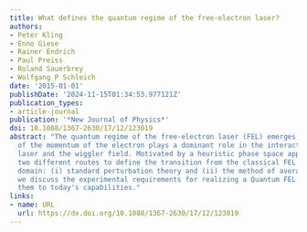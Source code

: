 ```yaml
---
title: What defines the quantum regime of the free-electron laser?
authors:
- Peter Kling
- Enno Giese
- Rainer Endrich
- Paul Preiss
- Roland Sauerbrey
- Wolfgang P Schleich
date: '2015-01-01'
publishDate: '2024-11-15T01:34:53.977121Z'
publication_types:
- article-journal
publication: '*New Journal of Physics*'
doi: 10.1088/1367-2630/17/12/123019
abstract: "The quantum regime of the free-electron laser (FEL) emerges when the discreteness
  of the momentum of the electron plays a dominant role in the interaction with the
  laser and the wiggler field. Motivated by a heuristic phase space approach we pursue
  two different routes to define the transition from the classical FEL to the quantum
  domain: (i) standard perturbation theory and (ii) the method of averaging. Moreover,
  we discuss the experimental requirements for realizing a Quantum FEL and connect
  them to today's capabilities."
links:
- name: URL
  url: https://dx.doi.org/10.1088/1367-2630/17/12/123019
---
```

